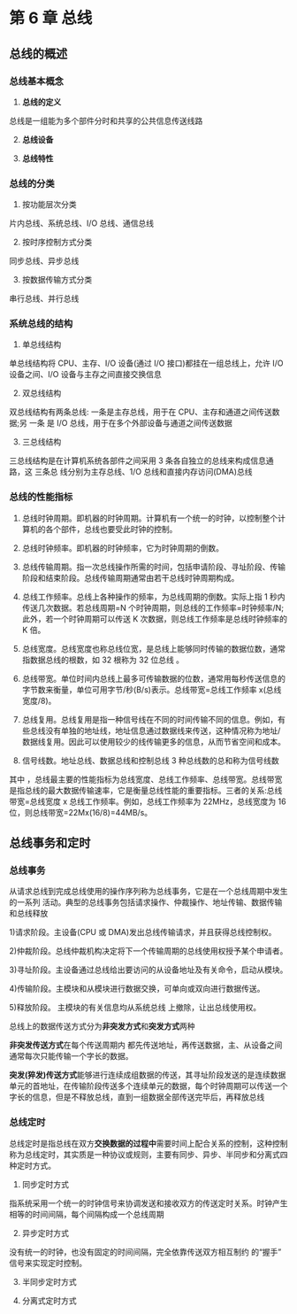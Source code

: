 # 第 6 章 总线

## 总线的概述

### 总线基本概念

1. **总线的定义**

总线是一组能为多个部件分时和共享的公共信息传送线路

2. **总线设备**

3. **总线特性**

### 总线的分类

1. 按功能层次分类

片内总线、系统总线、I/O 总线、通信总线

2. 按时序控制方式分类

同步总线、异步总线

3. 按数据传输方式分类

串行总线、并行总线

### 系统总线的结构

1. 单总线结构

单总线结构将 CPU、主存、I/O 设备(通过 I/O 接口)都挂在一组总线上，允许 I/O 设备之间、I/O 设备与主存之间直接交换信息

2. 双总线结构

双总线结构有两条总线: 一条是主存总线，用于在 CPU、主存和通道之间传送数据;另 一条 是 I/O 总线，用于在多个外部设备与通道之间传送数据

3. 三总线结构

三总线结构是在计算机系统各部件之间采用 3 条各自独立的总线来构成信息通路，这 三条总 线分别为主存总线、1/O 总线和直接内存访问(DMA)总线

### 总线的性能指标

1. 总线时钟周期。即机器的时钟周期。计算机有一个统一的时钟，以控制整个计算机的各个部件，总线也要受此时钟的控制。

2. 总线时钟频率。即机器的时钟频率，它为时钟周期的倒数。

3. 总线传输周期。指一次总线操作所需的时间，包括申请阶段、寻址阶段、传输阶段和结束阶段。总线传输周期通常由若干总线时钟周期构成。

4. 总线工作频率。总线上各种操作的频率，为总线周期的倒数。实际上指 1 秒内传送几次数据。若总线周期=N 个时钟周期，则总线的工作频率=时钟频率/N;此外，若一个时钟周期可以传送 K 次数据，则总线工作频率是总线时钟频率的 K 倍。

5. 总线宽度。总线宽度也称总线位宽，是总线上能够同时传输的数据位数，通常指数据总线的根数，如 32 根称为 32 位总线 。

6. 总线带宽。单位时间内总线上最多可传输数据的位数，通常用每秒传送信息的字节数来衡量，单位可用字节/秒(B/s)表示。总线带宽=总线工作频率 x(总线宽度/8)。

7. 总线复用。总线复用是指一种信号线在不同的时间传输不同的信息。例如，有些总线没有单独的地址线，地址信息通过数据线来传送，这种情况称为地址/数据线复用。因此可以使用较少的线传输更多的信息，从而节省空间和成本。

8. 信号线数。地址总线、数据总线和控制总线 3 种总线数的总和称为信号线数

其中 ，总线最主要的性能指标为总线宽度、总线工作频率、总线带宽。总线带宽是指总线的最大数据传输速率，它是衡量总线性能的重要指标。三者的关系:总线带宽=总线宽度 x 总线工作频率。例如，总线工作频率为 22MHz，总线宽度为 16 位，则总线带宽=22Mx(16/8)=44MB/s。

## 总线事务和定时

### 总线事务

从请求总线到完成总线使用的操作序列称为总线事务，它是在一个总线周期中发生的一系列 活动。典型的总线事务包括请求操作、仲裁操作、地址传输、数据传输和总线释放

1)请求阶段。主设备(CPU 或 DMA)发出总线传输请求，并且获得总线控制权。

2)仲裁阶段。总线仲裁机构决定将下一个传输周期的总线使用权授予某个申请者。

3)寻址阶段。主设备通过总线给出要访问的从设备地址及有关命令，启动从模块。

4)传输阶段。主模块和从模块进行数据交换，可单向或双向进行数据传送。

5)释放阶段。 主模块的有关信息均从系统总线 上撤除，让出总线使用权。

总线上的数据传送方式分为**非突发方式**和**突发方式**两种

**非突发传送方式**在每个传送周期内 都先传送地址，再传送数据，主、从设备之间通常每次只能传输一个字长的数据。

**突发(猝发)传送方式**能够进行连续成组数据的传送，其寻址阶段发送的是连续数据单元的首地址，在传输阶段传送多个连续单元的数据，每个时钟周期可以传送一个字长的信息，但是不释放总线，直到一组数据全部传送完毕后，再释放总线

### 总线定时

总线定时是指总线在双方**交换数据的过程中**需要时间上配合关系的控制，这种控制称为总线定时，其实质是一种协议或规则，主要有同步、异步、半同步和分离式四种定时方式。

1. 同步定时方式

指系统采用一个统一的时钟信号来协调发送和接收双方的传送定时关系。时钟产生相等的时间间隔，每个间隔构成一个总线周期

2. 异步定时方式

没有统一的时钟，也没有固定的时间间隔，完全依靠传送双方相互制约 的“握手” 信号来实现定时控制。

3. 半同步定时方式

4. 分离式定时方式
